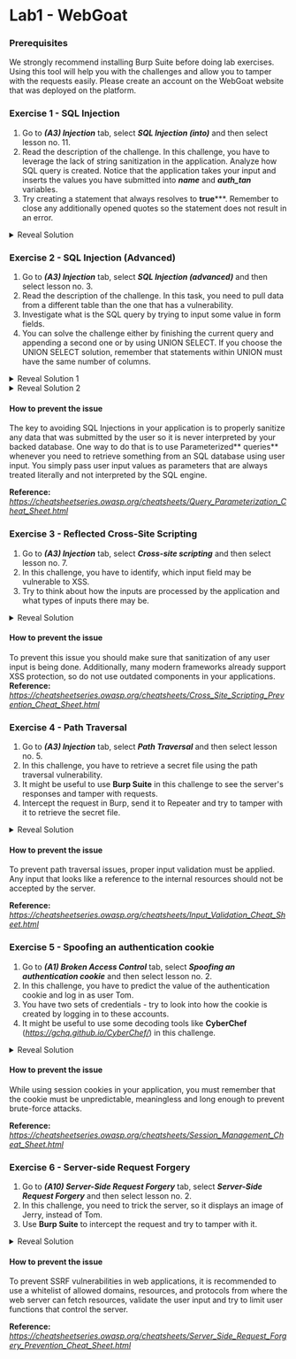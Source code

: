 # Lab1 - WebGoat

### Prerequisites

We strongly recommend installing Burp Suite before doing lab exercises. Using this tool will help you with the challenges and allow you to tamper with the requests easily.
Please create an account on the WebGoat website that was deployed on the platform.

### Exercise 1 - SQL Injection

1. Go to ***(A3) Injection*** tab, select ***SQL Injection (into)*** and then select lesson no. 11.
2. Read the description of the challenge. In this challenge, you have to leverage the lack of string sanitization in the application. Analyze how SQL query is created. Notice that the application takes your input and inserts the values you have submitted into ***name*** and ***auth_tan*** variables.
4. Try creating a statement that always resolves to **true*****. Remember to close any additionally opened quotes so the statement does not result in an error.
<details><summary>Reveal Solution</summary>
The correct solution is putting any string in <em><b>name</em></b> variable and <em><b>' OR '1' = '1</em></b>  in <em><b>auth_tan</em></b> variable.
<br>
This works because you have expanded the <em>WHERE</em> statement by adding <em>OR</em> keyword and putting a true statement after it. It made the whole statement behind <em>WHERE</em> keyword true, and and resulted in displaying the requested data.

</details>


### Exercise 2 - SQL Injection (Advanced)

1. Go to ***(A3) Injection*** tab, select ***SQL Injection (advanced)*** and then select lesson no. 3.
2. Read the description of the challenge. In this task, you need to pull data from a different table than the one that has a vulnerability.
3. Investigate what is the SQL query by trying to input some value in form fields.
4. You can solve the challenge either by finishing the current query and appending a second one or by using UNION SELECT. If you choose the UNION SELECT solution, remember that statements within UNION must have the same number of columns.
<details><summary>Reveal Solution 1</summary>
The correct solution is putting <em><b>'; SELECT * FROM user_system_data;--</em></b> in <em><b>last_name</em></b> field. This worked because you closed the current query by appending <em><b>';</em></b> and added a second query that retrieves the data from the second table. Then you added <em><b>--</em></b> at the end of your payload to comment out the rest of the original query (closing quote).
</details>
<details><summary>Reveal Solution 2</summary>
Another correct solution is putting <em><b>' UNION SELECT 1, user_name, password, cookie, 'A', 'B', 1 from user_system_data;--</em></b> in <em><b>last_name</em></b>. You have successfully created a UNION SELECT statement. To make this work you had to list all columns that are present in the second table and append dummy ones to match the number of columns and data type in each one of the corresponding columns in the first table. Then you added <em><b>--</em></b> at the end of your payload to comment out the rest of the original query (closing quote).
</details>

#### How to prevent the issue

The key to avoiding SQL Injections in your application is to properly sanitize any data that was submitted by the user so it is never interpreted by your backed database. One way to do that is to use Parameterized** queries** whenever you need to retrieve something from an SQL database using user input. You simply pass user input values as parameters that are always treated literally and not interpreted by the SQL engine.

**Reference:** *https://cheatsheetseries.owasp.org/cheatsheets/Query_Parameterization_Cheat_Sheet.html*
<em><b></em></b>


### Exercise 3 - Reflected Cross-Site Scripting

1. Go to ***(A3) Injection*** tab, select ***Cross-site scripting*** and then select lesson no. 7.
2. In this challenge, you have to identify, which input field may be vulnerable to XSS. 
3. Try to think about how the inputs are processed by the application and what types of inputs there may be.

<details><summary>Reveal Solution</summary>
The correct solution is putting <em><b>&ltscript&gtalert()&lt/script&gt</em></b> in the credit card number field. From all the information that the user inputs on this page, only the credit card number is reflected. As the application does not sanitize the inputs, it is possible to perform an XSS attack.
</details>

#### How to prevent the issue

To prevent this issue you should make sure that sanitization of any user input is being done. Additionally, many modern frameworks already support XSS protection, so do not use outdated components in your applications.
**Reference:** *https://cheatsheetseries.owasp.org/cheatsheets/Cross_Site_Scripting_Prevention_Cheat_Sheet.html*


### Exercise 4 - Path Traversal

1. Go to ***(A3) Injection*** tab, select ***Path Traversal*** and then select lesson no. 5.
2. In this challenge, you have to retrieve a secret file using the path traversal vulnerability.
3. It might be useful to use **Burp Suite** in this challenge to see the server's responses and tamper with requests.
4. Intercept the request in Burp, send it to Repeater and try to tamper with it to retrieve the secret file.

<details><summary>Reveal Solution</summary>
By intercepting the requests with Burp, you can see that the server is telling you the path of the currently displayed file in the location header:<br>
<img src="./static/assets/writeups/lab1.4.1.png"> <br>
If you try to put this path in the URL of your GET request, you can observe that the server's response includes some directory listing, although there is no secret file. Also, you can observe that there are two .png extensions in the response - that means the app only takes the filename, without extension:<br>
<img src="./static/assets/writeups/lab1.4.2.png"> <br>
It turns out that you can traverse by changing the <em><b>id</em></b> parameter in your URL. However, if you try to use some special characters, it will not work as in this challenge there is some kind of character blacklisting applied. The solution to that is to simply URL-encode your payload.<br>
When you put <em><b>../../</em></b> in URL-encode form in <em><b>id</em></b> parameter, you can see <em><b>path-traversal-secret.jpg</em></b> file listed in the response.<br>
<img src="./static/assets/writeups/lab1.4.3.png"> <br>
Now we only need to retrieve this file. We can do that by calling its path, without the .png extension, as the application adds it.
<br><img src="./static/assets/writeups/lab1.4.4.png"> <br>
Now the response gives you a tip on what you should submit as a challenge solution in the field below the picture.
</details>

#### How to prevent the issue

To prevent path traversal issues, proper input validation must be applied. Any input that looks like a reference to the internal resources should not be accepted by the server.

**Reference:** *https://cheatsheetseries.owasp.org/cheatsheets/Input_Validation_Cheat_Sheet.html*


### Exercise 5 - Spoofing an authentication cookie

1. Go to ***(A1) Broken Access Control*** tab, select ***Spoofing an authentication cookie*** and then select lesson no. 2.
2. In this challenge, you have to predict the value of the authentication cookie and log in as user Tom.
3. You have two sets of credentials - try to look into how the cookie is created by logging in to these accounts.
4. It might be useful to use some decoding tools like **CyberChef** (*https://gchq.github.io/CyberChef/*) in this challenge.

<details><summary>Reveal Solution</summary>
The format of the cookie suggests that it is Base64 encoded. After decoding it, it appears that it is in hexadecimal format. After converting it, you can see that the cookie value is some random string followed by the username spelled backward:
<br><img src="./static/assets/writeups/lab1.5.1.png"> <br>
Additionally, the "random" value is not that random - for both users, it is the same. Try to generate the cookie with the same approach for the username Tom:
<br><img src="./static/assets/writeups/lab1.5.2.png"> <br>
To solve the challenge, add a generated cookie to the login request:
<br><img src="./static/assets/writeups/lab1.5.3.png"> <br>
</details>

#### How to prevent the issue

While using session cookies in your application, you must remember that the cookie must be unpredictable, meaningless and long enough to prevent brute-force attacks. 

**Reference:** *https://cheatsheetseries.owasp.org/cheatsheets/Session_Management_Cheat_Sheet.html*


### Exercise 6 - Server-side Request Forgery

1. Go to ***(A10) Server-Side Request Forgery*** tab, select ***Server-Side Request Forgery*** and then select lesson no. 2.
2. In this challenge, you need to trick the server, so it displays an image of Jerry, instead of Tom.
3. Use **Burp Suite** to intercept the request and try to tamper with it.

<details><summary>Reveal Solution</summary>
As you can see, the server is calling a resource located in path <em><b>images/tom.png</em></b>:
<br><img src="./static/assets/writeups/lab1.6.1.png"> <br>
You can solve the challenge by changing it to <em><b>images/jerry.png</em></b>.
</details>

#### How to prevent the issue

To prevent SSRF vulnerabilities in web applications, it is recommended to use a whitelist of allowed domains, resources, and protocols from where the web server can fetch resources, validate the user input and try to limit user functions that control the server.

**Reference:** *https://cheatsheetseries.owasp.org/cheatsheets/Server_Side_Request_Forgery_Prevention_Cheat_Sheet.html*

